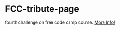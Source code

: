 # FCC-tribute-page
fourth challenge on free code camp course.
[More Info!](https://www.freecodecamp.org/learn/responsive-web-design/responsive-web-design-projects/build-a-technical-documentation-page)
